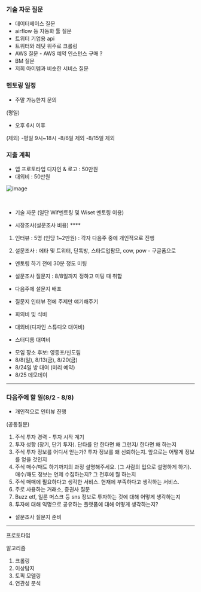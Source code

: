 ### 기술 자문 질문
- 데이터베이스 질문
- airflow 등 자동화 툴 질문
- 트위터 기업용 api 
- 트위터와 레딧 위주로 크롤링
- AWS 질문 - AWS  예약 인스턴스 구매 ?
- BM 질문
- 저희 아이템과 비슷한 서비스 질문

### 멘토링 일정
- 주말 가능한지 문의 

(평일)
- 오후 6시 이후

(제외)
-평일 9시~18시
-8/6일 제외
-8/15일 제외



### 지출 계획
- 앱 프로토타입 디자인 & 로고 : 50만원
- 대외비 : 50만원


![image](https://user-images.githubusercontent.com/73813367/127762144-d3cf83a2-6a1a-4981-9405-f676399c18a1.png)

<br>

- 기술 자문 (일단 Wif멘토링 및 Wiset 멘토링 이용)
 


- 시장조사(설문조사 비용) ****
1) 인터뷰 : 5명 (인당 1~2만원) : 각자 다음주 중에 개인적으로 진행


2) 설문조사 : 에타 및 트위터, 단톡방, 스타트업팜므, cow, pow - 구글폼으로 


- 멘토링 하기 전에 30분 정도 미팅


- 설문조사 질문지 : 8/8일까지 정하고 미팅 때 취합
- 다음주에 설문지 배포

- 질문지 
인터뷰 전에 주제만 얘기해주기



- 회의비 및 식비 
- 대외비(디자인 스튜디오 대여비)

- 스터디룸 대여비

* 모임 장소 후보: 영등포/신도림 
* 8/8(일), 8/13(금), 8/20(금)
* 8/24일 방 대여 (미리 예약)
* 8/25 데모데이

---
### 다음주에 할 일(8/2 - 8/8)
* 개인적으로 인터뷰 진행 

(공통질문)
1. 주식 투자 경력 - 투자 시작 계기
2. 투자 성향 (장기, 단기 투자). 단타를 안 한다면 왜 그런지/ 한다면 왜 하는지
3. 주식 투자 정보를 어디서 얻는가? 투자 정보를 왜 신뢰하는지. 앞으로는 어떻게 정보를 얻을 것인지
4. 주식 매수/매도 하기까지의 과정 설명해주세요. (그 사람의 입으로 설명하게 하기). 매수/매도 정보는 언제 수집하는지? 그 전후에 뭘 하는지
5. 주식 매매에 필요하다고 생각한 서비스. 현재에 부족하다고 생각하는 서비스.
6. 주로 사용하는 거래소, 증권사 질문
7. Buzz etf, 일론 머스크 등 sns 정보로 투자하는 것에 대해 어떻게 생각하는지
8. 투자에 대해 익명으로 공유하는 플랫폼에 대해 어떻게 생각하는지?


* 설문조사 질문지 준비


---

프로토타입


알고리즘

1. 크롤링
2. 이상탐지
3. 토픽 모델링
4. 연관성 분석
